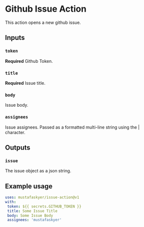 # Github Issue Action

This action opens a new github issue.

## Inputs

### `token`

**Required** Github Token.

### `title`

**Required** Issue title.

### `body`

Issue body.

### `assignees`

Issue assignees. Passed as a formatted multi-line string using the | character.

## Outputs

### `issue`

The issue object as a json string.

## Example usage

```yaml
uses: mustafaskyer/issue-action@v1
with:
 token: ${{ secrets.GITHUB_TOKEN }}
 title: Some Issue Title
 body: Some Issue Body
 assignees: 'mustafaskyer'
```
